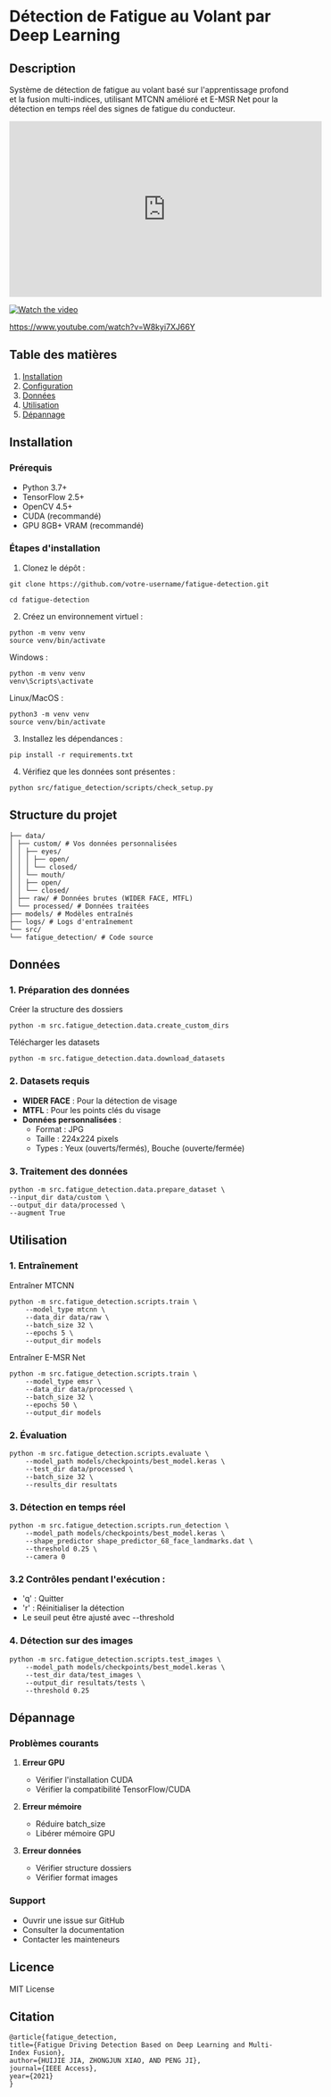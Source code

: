 # Détection de Fatigue au Volant par Deep Learning

## Description
Système de détection de fatigue au volant basé sur l'apprentissage profond et la fusion multi-indices, utilisant MTCNN amélioré et E-MSR Net pour la détection en temps réel des signes de fatigue du conducteur.




<iframe width="560" height="315" src="https://www.youtube.com/watch?v=W8kyi7XJ66Y" frameborder="0" allow="accelerometer; autoplay; clipboard-write; encrypted-media; gyroscope; picture-in-picture" allowfullscreen></iframe>


[![Watch the video](https://github.com/yacineberkani/yacineberkani-Fatigue-Driving-Detection/blob/main/resultats/tests/result_33.jpg)](https://www.youtube.com/watch?v=W8kyi7XJ66Y)


<td width="100%">

https://www.youtube.com/watch?v=W8kyi7XJ66Y

</td>


## Table des matières
1. [Installation](#installation)
2. [Configuration](#configuration)
3. [Données](#données)
4. [Utilisation](#utilisation)
5. [Dépannage](#dépannage)

## Installation

### Prérequis
- Python 3.7+
- TensorFlow 2.5+
- OpenCV 4.5+
- CUDA (recommandé)
- GPU 8GB+ VRAM (recommandé)

### Étapes d'installation
1. Clonez le dépôt :
`````
git clone https://github.com/votre-username/fatigue-detection.git
``````
`cd fatigue-detection`

2. Créez un environnement virtuel :
``````
python -m venv venv
source venv/bin/activate
``````
Windows :
``````
python -m venv venv
venv\Scripts\activate
``````
Linux/MacOS :
``````
python3 -m venv venv
source venv/bin/activate
``````

3. Installez les dépendances :
``````
pip install -r requirements.txt
``````

4. Vérifiez que les données sont présentes :
``````
python src/fatigue_detection/scripts/check_setup.py
``````  

## Structure du projet 
``````
├── data/
│ ├── custom/ # Vos données personnalisées
│ │ ├── eyes/
│ │ │ ├── open/
│ │ │ └── closed/
│ │ └── mouth/
│ │ ├── open/
│ │ └── closed/
│ ├── raw/ # Données brutes (WIDER FACE, MTFL)
│ └── processed/ # Données traitées
├── models/ # Modèles entraînés
├── logs/ # Logs d'entraînement
└── src/
└── fatigue_detection/ # Code source
``````

## Données
### 1. Préparation des données
Créer la structure des dossiers
``````
python -m src.fatigue_detection.data.create_custom_dirs
``````
Télécharger les datasets
``````
python -m src.fatigue_detection.data.download_datasets
``````

### 2. Datasets requis
- **WIDER FACE** : Pour la détection de visage
- **MTFL** : Pour les points clés du visage
- **Données personnalisées** :
  - Format : JPG
  - Taille : 224x224 pixels
  - Types : Yeux (ouverts/fermés), Bouche (ouverte/fermée)

### 3. Traitement des données
``````
python -m src.fatigue_detection.data.prepare_dataset \
--input_dir data/custom \
--output_dir data/processed \
--augment True
``````

## Utilisation

### 1. Entraînement
Entraîner MTCNN
``````
python -m src.fatigue_detection.scripts.train \
    --model_type mtcnn \
    --data_dir data/raw \
    --batch_size 32 \
    --epochs 5 \
    --output_dir models
``````

Entraîner E-MSR Net
``````
python -m src.fatigue_detection.scripts.train \
    --model_type emsr \
    --data_dir data/processed \
    --batch_size 32 \
    --epochs 50 \
    --output_dir models
``````
### 2. Évaluation
``````
python -m src.fatigue_detection.scripts.evaluate \
    --model_path models/checkpoints/best_model.keras \
    --test_dir data/processed \
    --batch_size 32 \
    --results_dir resultats
``````
### 3. Détection en temps réel

``````
python -m src.fatigue_detection.scripts.run_detection \
    --model_path models/checkpoints/best_model.keras \
    --shape_predictor shape_predictor_68_face_landmarks.dat \
    --threshold 0.25 \
    --camera 0
``````
### 3.2 Contrôles pendant l'exécution :
- 'q' : Quitter
- 'r' : Réinitialiser la détection
- Le seuil peut être ajusté avec --threshold

### 4. Détection sur des images
``````
python -m src.fatigue_detection.scripts.test_images \
    --model_path models/checkpoints/best_model.keras \
    --test_dir data/test_images \
    --output_dir resultats/tests \
    --threshold 0.25
``````
## Dépannage

### Problèmes courants
1. **Erreur GPU**
   - Vérifier l'installation CUDA
   - Vérifier la compatibilité TensorFlow/CUDA

2. **Erreur mémoire**
   - Réduire batch_size
   - Libérer mémoire GPU

3. **Erreur données**
   - Vérifier structure dossiers
   - Vérifier format images

### Support
- Ouvrir une issue sur GitHub
- Consulter la documentation
- Contacter les mainteneurs

## Licence
MIT License

## Citation

```
@article{fatigue_detection,
title={Fatigue Driving Detection Based on Deep Learning and Multi-Index Fusion},
author={HUIJIE JIA, ZHONGJUN XIAO, AND PENG JI},
journal={IEEE Access},
year={2021}
}
```
